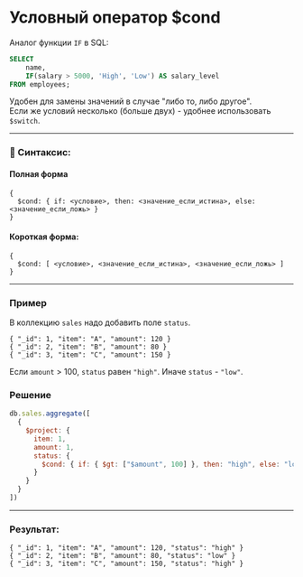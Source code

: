 # Условный оператор $cond

Аналог функции `IF` в SQL:
```sql
SELECT 
    name,
    IF(salary > 5000, 'High', 'Low') AS salary_level
FROM employees;
```

Удобен для замены значений в случае "либо то, либо другое".  
Если же условий несколько (больше двух) - удобнее использовать `$switch`.

---

### 📘 Синтаксис:
#### Полная форма
```mongodb
{ 
  $cond: { if: <условие>, then: <значение_если_истина>, else: <значение_если_ложь> } 
}
```

#### Короткая форма:

```mongodb
{ 
  $cond: [ <условие>, <значение_если_истина>, <значение_если_ложь> ] 
}
```

---

### Пример

В коллекцию `sales` надо добавить поле `status`.
```mongodb
{ "_id": 1, "item": "A", "amount": 120 }
{ "_id": 2, "item": "B", "amount": 80 }
{ "_id": 3, "item": "C", "amount": 150 }
```

Если `amount` > 100, `status` равен `"high"`.
Иначе `status` - `"low"`.

### Решение

```javascript
db.sales.aggregate([
  {
    $project: {
      item: 1,
      amount: 1,
      status: {
        $cond: { if: { $gt: ["$amount", 100] }, then: "high", else: "low" }
      }
    }
  }
])
```

---

### Результат:

```mongodb
{ "_id": 1, "item": "A", "amount": 120, "status": "high" }
{ "_id": 2, "item": "B", "amount": 80, "status": "low" }
{ "_id": 3, "item": "C", "amount": 150, "status": "high" }
```

